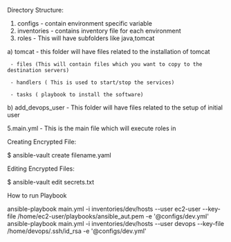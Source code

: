 Directory Structure:
1. configs - contain environment specific variable
2. inventories - contains inventory file for each environment
3. roles - This will have subfolders like java,tomcat

a) tomcat - this folder will have files related to the installation of tomcat

     - files (This will contain files which you want to copy to the destination servers)

     - handlers ( This is used to start/stop the services)

     - tasks ( playbook to install the software)

b) add_devops_user - This folder will have files related to the setup of initial user

5.main.yml - This is the main file which will execute roles in 

Creating Encrypted File:

$ ansible-vault create filename.yaml

Editing Encrypted Files:

$ ansible-vault edit secrets.txt

How to run Playbook

ansible-playbook main.yml -i inventories/dev/hosts --user ec2-user --key-file /home/ec2-user/playbooks/ansible_aut.pem -e '@configs/dev.yml'
ansible-playbook main.yml -i inventories/dev/hosts --user devops --key-file /home/devops/.ssh/id_rsa -e '@configs/dev.yml'